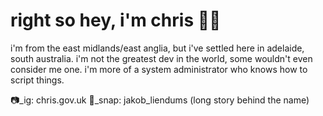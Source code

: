 # right so hey, i'm chris 🙋‍♀️
i'm from the east midlands/east anglia, but i've settled here in adelaide, south australia.
i'm not the greatest dev in the world, some wouldn't even consider me one. i'm more of a system administrator who knows how to script things.

📷_ig: chris.gov.uk
👻_snap: jakob_liendums (long story behind the name)
